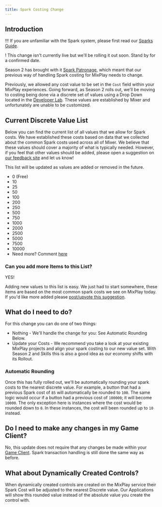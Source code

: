 ```yaml
---
title: Spark Costing Change
---
```


## Introduction

!!! If you are unfamiliar with the Spark system, please first read our [Sparks Guide](/guides/mixplay/sparks).

! This change isn't currently live but we'll be rolling it out soon. Stand by for a confirmed date.

Season 2 has brought with it [Spark Patronage](https://blog.mixer.com), which meant that our previous way of handling Spark costing for MixPlay needs to change.

Previously, we allowed any cost value to be set in the `Cost` field within your MixPlay experiences. Going forward, as Season 2 rolls out, we'll be moving to costing being done via a discrete set of values using a Drop Down located in the [Developer Lab](https://mixer.com/lab). These values are established by Mixer and unfortunately are unable to be customized.

## Current Discrete Value List

Below you can find the current list of all values that we allow for Spark costs. We have established these costs based on data that we collected about the common Spark costs used across all of Mixer. We believe that these values should cover a majority of what is typically needed. However, if you feel that other values should be added, please open a suggestion on [our feedback site](https://feedback.mixer.com) and let us know!

This list will be updated as values are added or removed in the future.

* 0 (Free)
* 10
* 25
* 50
* 100
* 200
* 250
* 500
* 750
* 1000
* 2000
* 2500
* 5000
* 7500
* 10000
* Need more? Comment [here](https://watchmixer.uservoice.com/forums/382521-mixer-feedback-ideas/suggestions/35906746-new-spark-intervals-for-upcoming-spark-cost-change)

### Can you add more Items to this List?

YES!

Adding new values to this list is easy. We just had to start somewhere, these items are based on the most common spark costs we see on MixPlay today. If you'd like more added please [post/upvote this suggestion](https://watchmixer.uservoice.com/forums/382521-mixer-feedback-ideas/suggestions/35906746-new-spark-intervals-for-upcoming-spark-cost-change). 

## What do I need to do?

For this change you can do one of two things:
- Nothing - We'll handle the change for you: See Automatic Rounding Below.
- Update your Costs - We recommend you take a look at your existing MixPlay projects and align your spark costing to our new value set. With Season 2 and Skills this is also a good idea as our economy shifts with its Rollout.

### Automatic Rounding

Once this has fully rolled out, we'll be automatically rounding your spark costs to the nearest discrete value. For example, a button that had a previous Spark cost of `85` will automatically be rounded to `100`. The same logic would occur if a button had a previous cost of `100000`; it will become `10000`. The only exception here is instances where the cost would be rounded down to `0`. In these instances, the cost will been rounded up to `10` instead.

## Do I need to make any changes in my Game Client?

No, this update does not require that any changes be made within your [Game Client](/guides/mixplay/interactive-overview#the-game-client). Spark transaction handling is still done the same way as before.

## What about Dynamically Created Controls?

When dynamically created controls are created on the MixPlay service their Spark Cost will be adjusted to the nearest Discrete value. Our Applications will show this rounded value instead of the absolute value you create the control with.





